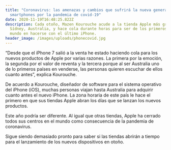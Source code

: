 ```yaml
---
title: "Coronavirus: las amenazas y cambios que sufrirá la nueva generación de
  smartphones por la pandemia de covid-19"
date: 2020-11-19T16:48:25.822Z
description: Cada otoño, Mazen Kourouche acude a la tienda Apple más grande de
  Sídney, Australia, y hace cola durante horas para ser de los primeros del
  mundo en hacerse con el último iPhone.
header_image: /images/uploads/phonecovid.jpg
---
```

“Desde que el iPhone 7 salió a la venta he estado haciendo cola para los nuevos productos de Apple por varias razones. La primera por la emoción, la segunda por el valor de reventa y la tercera porque al ser Australia uno de lo primeros países en venderse, las personas quieren escuchar de ellos cuanto antes”, explica Kourouche.

De acuerdo a Kourouche, diseñador de software para el sistema operativo del iPhone (iOS), muchas personas viajan hasta Australia para adquirir cuanto antes el nuevo iPhone. La zona horaria de este país le hace el primero en que sus tiendas Apple abran los días que se lanzan los nuevos productos.

Este año podría ser diferente. Al igual que otras tiendas, Apple ha cerrado todos sus centros en el mundo como consecuencia de la pandemia de coronavirus.

Sigue siendo demasiado pronto para saber si las tiendas abrirán a tiempo para el lanzamiento de los nuevos dispositivos en otoño.